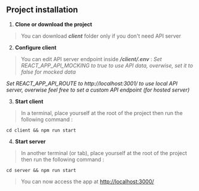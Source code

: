 ## Project installation

1. **Clone or download the project**

> You can download _**client**_ folder only if you don't need API server

2. **Configure client**

> You can edit API server endpoint inside _**/client/.env**_ :
*Set REACT_APP_API_MOCKING to true to use API data, overwise, set it to false for mocked data*

*Set REACT_APP_API_ROUTE to http://localhost:3001/ to use local API server, overwise feel free to set a custom API endpoint (for hosted server)*

3. **Start client**

> In a terminal, place yourself at the root of the project then run the following command :

```
cd client && npm run start
```

4. **Start server**

> In another terminal (or tab), place yourself at the root of the project then run the following command :

```
cd server && npm run start
```

> You can now access the app at [http://localhost:3000/](http://localhost:3000/)

